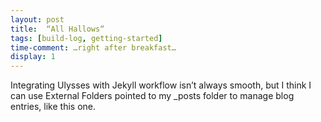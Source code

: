```yaml
---
layout: post
title:  “All Hallows“
tags: [build-log, getting-started]
time-comment: …right after breakfast…
display: 1
---
```


Integrating Ulysses with Jekyll workflow isn’t always smooth, but I think I can use External Folders pointed to my \_posts folder to manage blog entries, like this one.

